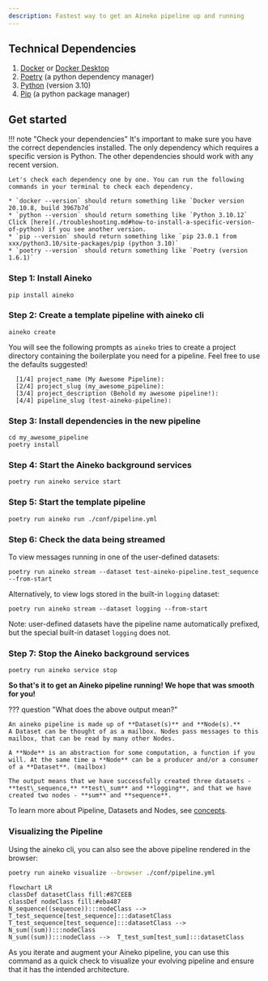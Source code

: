 ```yaml
---
description: Fastest way to get an Aineko pipeline up and running
---
```

## Technical Dependencies

1. [Docker](https://www.docker.com/get-started/) or [Docker Desktop](htps://www.docker.com/products/docker-desktop)
2. [Poetry](https://python-poetry.org/docs/#installation) (a python dependency manager)
3. [Python](https://www.python.org/downloads/) (version 3.10)
4. [Pip](https://pip.pypa.io/en/stable/installation/) (a python package manager)

## Get started

!!! note "Check your dependencies"
    It's important to make sure you have the correct dependencies installed. The only dependency which requires a specific version is Python. The other dependencies should work with any recent version.

    Let's check each dependency one by one. You can run the following commands in your terminal to check each dependency.

    * `docker --version` should return something like `Docker version 20.10.8, build 3967b7d`
    * `python --version` should return something like `Python 3.10.12` Click [here](./troubleshooting.md#how-to-install-a-specific-version-of-python) if you see another version.
    * `pip --version` should return something like `pip 23.0.1 from xxx/python3.10/site-packages/pip (python 3.10)`
    * `poetry --version` should return something like `Poetry (version 1.6.1)`

### Step 1: Install Aineko

```
pip install aineko
```

### Step 2: Create a template pipeline with aineko cli

```
aineko create
```

You will see the following prompts as `aineko` tries to create a project directory containing the boilerplate you need for a pipeline. Feel free to use the defaults suggested!

```
  [1/4] project_name (My Awesome Pipeline):
  [2/4] project_slug (my_awesome_pipeline):
  [3/4] project_description (Behold my awesome pipeline!):
  [4/4] pipeline_slug (test-aineko-pipeline):
```

### Step 3: Install dependencies in the new pipeline

```
cd my_awesome_pipeline
poetry install
```

### Step 4: Start the Aineko background services

```
poetry run aineko service start
```

### Step 5: Start the template pipeline

```
poetry run aineko run ./conf/pipeline.yml
```

### Step 6: Check the data being streamed

To view messages running in one of the user-defined datasets:
```
poetry run aineko stream --dataset test-aineko-pipeline.test_sequence --from-start
```

Alternatively, to view logs stored in the built-in `logging` dataset:
```
poetry run aineko stream --dataset logging --from-start
```

Note: user-defined datasets have the pipeline name automatically prefixed, but the special built-in dataset `logging` does not.


### Step 7: Stop the Aineko background services

```
poetry run aineko service stop
```

**So that's it to get an Aineko pipeline running! We hope that was smooth for you!**

??? question "What does the above output mean?"

    An aineko pipeline is made up of **Dataset(s)** and **Node(s).**
    A Dataset can be thought of as a mailbox. Nodes pass messages to this mailbox, that can be read by many other Nodes.

    A **Node** is an abstraction for some computation, a function if you will. At the same time a **Node** can be a producer and/or a consumer of a **Dataset**. (mailbox)

    The output means that we have successfully created three datasets - **test\_sequence,** **test\_sum** and **logging**, and that we have created two nodes - **sum** and **sequence**.

To learn more about Pipeline, Datasets and Nodes, see [concepts](./developer_guide/concepts.md).

### Visualizing the Pipeline

Using the aineko cli, you can also see the above pipeline rendered in the browser:

```sh
poetry run aineko visualize --browser ./conf/pipeline.yml
```

```mermaid
flowchart LR
classDef datasetClass fill:#87CEEB
classDef nodeClass fill:#eba487
N_sequence((sequence)):::nodeClass -->  T_test_sequence[test_sequence]:::datasetClass
T_test_sequence[test_sequence]:::datasetClass -->  N_sum((sum)):::nodeClass
N_sum((sum)):::nodeClass -->  T_test_sum[test_sum]:::datasetClass
```

As you iterate and augment your Aineko pipeline, you can use this command as a quick check to visualize your evolving pipeline and ensure that it has the intended architecture.